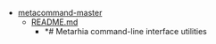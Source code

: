 - <a href = "E:\Node_projects\Node_Way\ArchivTSH_2\ArhivMetarhia_2\metacommand-master\cat.metacommand-master\dir.metacommand-master.md">metacommand-master</a>
    - <a href = "E:\Node_projects\Node_Way\ArchivTSH_2\ArhivMetarhia_2\metacommand-master\README.md">README.md</a>
        - *# Metarhia command-line interface utilities
